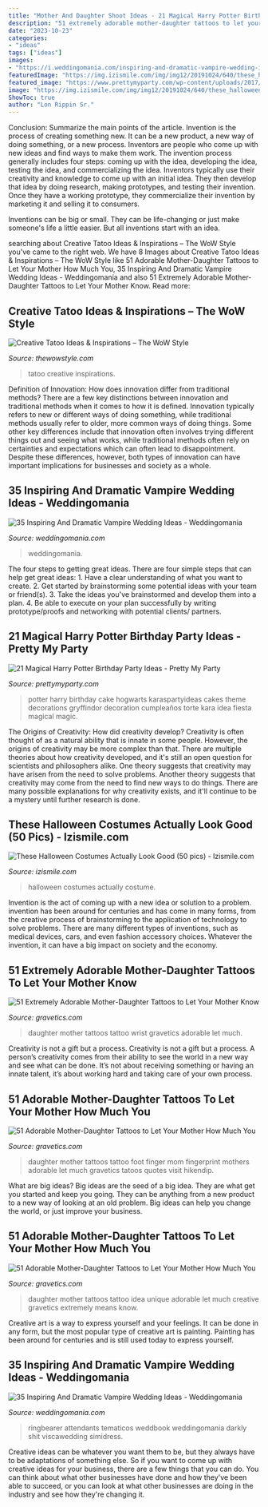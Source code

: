 ```yaml
---
title: "Mother And Daughter Shoot Ideas - 21 Magical Harry Potter Birthday Party Ideas"
description: "51 extremely adorable mother-daughter tattoos to let your mother know"
date: "2023-10-23"
categories:
- "ideas"
tags: ["ideas"]
images:
- "https://i.weddingomania.com/inspiring-and-dramatic-vampire-wedding-ideas-28.jpg"
featuredImage: "https://img.izismile.com/img/img12/20191024/640/these_halloween_costumes_actually_look_good_640_high_12.jpg"
featured_image: "https://www.prettymyparty.com/wp-content/uploads/2017/07/harry-potter-birthday-cake-e1500691012615.jpg"
image: "https://img.izismile.com/img/img12/20191024/640/these_halloween_costumes_actually_look_good_640_high_12.jpg"
ShowToc: true
author: "Lon Rippin Sr."
---
```



Conclusion: Summarize the main points of the article.
Invention is the process of creating something new. It can be a new product, a new way of doing something, or a new process. Inventors are people who come up with new ideas and find ways to make them work.
The invention process generally includes four steps: coming up with the idea, developing the idea, testing the idea, and commercializing the idea. Inventors typically use their creativity and knowledge to come up with an initial idea. They then develop that idea by doing research, making prototypes, and testing their invention. Once they have a working prototype, they commercialize their invention by marketing it and selling it to consumers.

Inventions can be big or small. They can be life-changing or just make someone's life a little easier. But all inventions start with an idea.

	

		
searching about Creative Tatoo Ideas &amp; Inspirations – The WoW Style you've came to the right web. We have 8 Images about Creative Tatoo Ideas &amp; Inspirations – The WoW Style like 51 Adorable Mother-Daughter Tattoos to Let Your Mother How Much You, 35 Inspiring And Dramatic Vampire Wedding Ideas - Weddingomania and also 51 Extremely Adorable Mother-Daughter Tattoos to Let Your Mother Know. Read more:
		
    
## Creative Tatoo Ideas &amp; Inspirations – The WoW Style

<img loading=lazy src="http://thewowstyle.com/wp-content/uploads/2014/11/14.jpeg" onerror="this.onerror=null;this.src='https://tse2.mm.bing.net/th?id=OIP.UL9dlUbc53fllodU7ZX24gHaKv&amp;pid=15.1';" alt="Creative Tatoo Ideas &amp; Inspirations – The WoW Style">

_Source: thewowstyle.com_

>tatoo creative inspirations. 

	

Definition of Innovation: How does innovation differ from traditional methods?
There are a few key distinctions between innovation and traditional methods when it comes to how it is defined. Innovation typically refers to new or different ways of doing something, while traditional methods usually refer to older, more common ways of doing things. Some other key differences include that innovation often involves trying different things out and seeing what works, while traditional methods often rely on certainties and expectations which can often lead to disappointment. Despite these differences, however, both types of innovation can have important implications for businesses and society as a whole.

    
## 35 Inspiring And Dramatic Vampire Wedding Ideas - Weddingomania

<img loading=lazy src="https://i.weddingomania.com/inspiring-and-dramatic-vampire-wedding-ideas-28.jpg" onerror="this.onerror=null;this.src='https://tse3.mm.bing.net/th?id=OIP.GqHAEnGfOpxqY2eiiSlLmgHaJ4&amp;pid=15.1';" alt="35 Inspiring And Dramatic Vampire Wedding Ideas - Weddingomania">

_Source: weddingomania.com_

>weddingomania. 

	

The four steps to getting great ideas.
There are four simple steps that can help get great ideas: 1. Have a clear understanding of what you want to create.
2. Get started by brainstorming some potential ideas with your team or friend(s).
3. Take the ideas you've brainstormed and develop them into a plan. 
4. Be able to execute on your plan successfully by writing prototype/proofs and networking with potential clients/ partners.

    
## 21 Magical Harry Potter Birthday Party Ideas - Pretty My Party

<img loading=lazy src="https://www.prettymyparty.com/wp-content/uploads/2017/07/harry-potter-birthday-cake-e1500691012615.jpg" onerror="this.onerror=null;this.src='https://tse1.mm.bing.net/th?id=OIP.qj0zmbtx7daxmAVyMjfIOQHaLH&amp;pid=15.1';" alt="21 Magical Harry Potter Birthday Party Ideas - Pretty My Party">

_Source: prettymyparty.com_

>potter harry birthday cake hogwarts karaspartyideas cakes theme decorations gryffindor decoration cumpleaños torte kara idea fiesta magical magic. 

	

The Origins of Creativity: How did creativity develop?
Creativity is often thought of as a natural ability that is innate in some people. However, the origins of creativity may be more complex than that. There are multiple theories about how creativity developed, and it's still an open question for scientists and philosophers alike. One theory suggests that creativity may have arisen from the need to solve problems. Another theory suggests that creativity may come from the need to find new ways to do things. There are many possible explanations for why creativity exists, and it'll continue to be a mystery until further research is done.

    
## These Halloween Costumes Actually Look Good (50 Pics) - Izismile.com

<img loading=lazy src="https://img.izismile.com/img/img12/20191024/640/these_halloween_costumes_actually_look_good_640_high_12.jpg" onerror="this.onerror=null;this.src='https://tse3.mm.bing.net/th?id=OIP.ULoDwwXZ7zMJolzkS8gO5gHaMc&amp;pid=15.1';" alt="These Halloween Costumes Actually Look Good (50 pics) - Izismile.com">

_Source: izismile.com_

>halloween costumes actually costume. 

	

Invention is the act of coming up with a new idea or solution to a problem. invention has been around for centuries and has come in many forms, from the creative process of brainstorming to the application of technology to solve problems. There are many different types of inventions, such as medical devices, cars, and even fashion accessory choices. Whatever the invention, it can have a big impact on society and the economy.

    
## 51 Extremely Adorable Mother-Daughter Tattoos To Let Your Mother Know

<img loading=lazy src="http://www.gravetics.com/wp-content/uploads/2017/07/Little-Tattoo-On-Wrist.jpg" onerror="this.onerror=null;this.src='https://tse1.mm.bing.net/th?id=OIP.uNVGALFj5TsxN5dKb1VeZQHaJ4&amp;pid=15.1';" alt="51 Extremely Adorable Mother-Daughter Tattoos to Let Your Mother Know">

_Source: gravetics.com_

>daughter mother tattoos tattoo wrist gravetics adorable let much. 

	

Creativity is not a gift but a process.
Creativity is not a gift but a process. A person’s creativity comes from their ability to see the world in a new way and see what can be done. It’s not about receiving something or having an innate talent, it’s about working hard and taking care of your own process.

    
## 51 Adorable Mother-Daughter Tattoos To Let Your Mother How Much You

<img loading=lazy src="https://www.gravetics.com/wp-content/uploads/2017/07/Finger-Print-Mother-Daughter-Tattoo-On-Foot.jpg" onerror="this.onerror=null;this.src='https://tse4.mm.bing.net/th?id=OIP.--J0rJrQbl25hTZPZe1DJQHaHa&amp;pid=15.1';" alt="51 Adorable Mother-Daughter Tattoos to Let Your Mother How Much You">

_Source: gravetics.com_

>daughter mother tattoos tattoo foot finger mom fingerprint mothers adorable let much gravetics tatoos quotes visit hikendip. 

	

What are big ideas?
Big ideas are the seed of a big idea. They are what get you started and keep you going. They can be anything from a new product to a new way of looking at an old problem. Big ideas can help you change the world, or just improve your business.

    
## 51 Adorable Mother-Daughter Tattoos To Let Your Mother How Much You

<img loading=lazy src="https://www.gravetics.com/wp-content/uploads/2017/07/Creative-Mother-Daughter-Tattoo-Idea.jpg" onerror="this.onerror=null;this.src='https://tse1.mm.bing.net/th?id=OIP.DvA5oJYI4j1Ve3CSZ2q1dwHaHa&amp;pid=15.1';" alt="51 Adorable Mother-Daughter Tattoos to Let Your Mother How Much You">

_Source: gravetics.com_

>daughter mother tattoos tattoo idea unique adorable let much creative gravetics extremely means know. 

	

Creative art is a way to express yourself and your feelings. It can be done in any form, but the most popular type of creative art is painting. Painting has been around for centuries and is still used today to express yourself.

    
## 35 Inspiring And Dramatic Vampire Wedding Ideas - Weddingomania

<img loading=lazy src="https://i.weddingomania.com/inspiring-and-dramatic-vampire-wedding-ideas-11-500x750.jpg" onerror="this.onerror=null;this.src='https://tse2.mm.bing.net/th?id=OIP.DWzJB8LOTFJRctQroXd0QAHaLH&amp;pid=15.1';" alt="35 Inspiring And Dramatic Vampire Wedding Ideas - Weddingomania">

_Source: weddingomania.com_

>ringbearer attendants tematicos weddbook weddingomania darkly shit viscawedding simidress. 

	

Creative ideas can be whatever you want them to be, but they always have to be adaptations of something else. So if you want to come up with creative ideas for your business, there are a few things that you can do. You can think about what other businesses have done and how they've been able to succeed, or you can look at what other businesses are doing in the industry and see how they're changing it.


